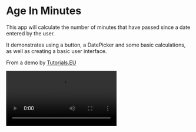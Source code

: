 # Age In Minutes

This app will calculate the number of minutes that have passed since a date entered by the user.  

It demonstrates using a button, a DatePicker and some basic calculations, as well as creating a basic user interface.  

From a demo by [Tutorials.EU](https://youtu.be/HwoxgUPabMk)

![](AgeInMinutes.mov)






